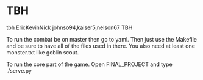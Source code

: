 # TBH

tbh     EricKevinNick   johnso94,kaiser5,nelson67       TBH

To run the combat be on master then go to yaml. 
Then just use the Makefile and be sure to have all of the files used in there. 
You also need at least one monster.txt like goblin scout.


To run the core part of the game. Open FINAL_PROJECT and type ./serve.py